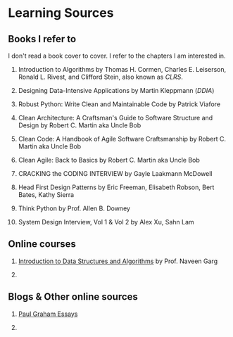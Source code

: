 # Learning Sources 

## Books I refer to

I don't read a book cover to cover. I refer to the chapters I am interested in.

1. Introduction to Algorithms by Thomas H. Cormen, Charles E. Leiserson, Ronald
   L. Rivest, and Clifford Stein, also known as _CLRS_.

2. Designing Data-Intensive Applications by Martin Kleppmann (_DDIA_)

3. Robust Python: Write Clean and Maintainable Code by Patrick Viafore

4. Clean Architecture: A Craftsman's Guide to Software Structure and Design by
   Robert C. Martin aka Uncle Bob

5. Clean Code: A Handbook of Agile Software Craftsmanship by Robert C. Martin
   aka Uncle Bob

6. Clean Agile: Back to Basics by Robert C. Martin aka Uncle Bob

7. CRACKING the CODING INTERVIEW by Gayle Laakmann McDowell

8. Head First Design Patterns by Eric Freeman, Elisabeth Robson, Bert Bates,
   Kathy Sierra

9. Think Python by Prof. Allen B. Downey

10. System Design Interview, Vol 1 & Vol 2 by Alex Xu, Sahn Lam

## Online courses

1. [Introduction to Data Structures and
   Algorithms](https://nptel.ac.in/courses/106102064) by Prof. Naveen Garg 

2. 

## Blogs & Other online sources

1. [Paul Graham Essays](https://paulgraham.com/articles.html)

1. 
